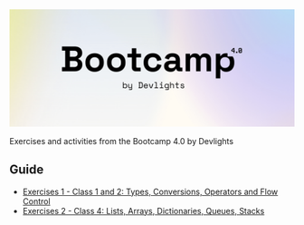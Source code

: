 <img src="./imgs/banner.png" alt="Bootcamp-4.0-by-Devlights"/>

Exercises and activities from the Bootcamp 4.0 by Devlights

## Guide
- [Exercises 1 - Class 1 and 2: Types, Conversions, Operators and Flow Control](https)
- [Exercises 2 - Class 4: Lists, Arrays, Dictionaries, Queues, Stacks](https://github.com/santvallejos/Bootcampt-4.0-by-Devlights/tree/main/Clase%204)